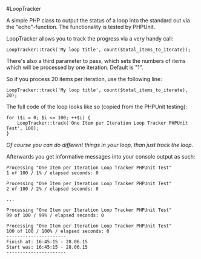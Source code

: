 #LoopTracker

A simple PHP class to output the status of a loop into the standard out via the "echo"-function.
The functionality is tested by PHPUnit. 

LoopTracker allows you to track the progress via a very handy call:

    LoopTracker::track('My loop title', count($total_items_to_iterate));

There's also a third parameter to pass, which sets the numbers of items which will be
processed by one iteration. Default is "1".

So if you process 20 items per iteration, use the following line:

    LoopTracker::track('My loop title', count($total_items_to_iterate), 20);

The full code of the loop looks like so (copied from the PHPUnit testing):

    for ($i = 0; $i <= 100; ++$i) {
        LoopTracker::track('One Item per Iteration Loop Tracker PHPUnit Test', 100);
    }

*Of course you can do different things in your loop, than just track the loop.*

Afterwards you get informative messages into your console output as such:

    Processing "One Item per Iteration Loop Tracker PHPUnit Test"
    1 of 100 / 1% / elapsed seconds: 0
    
    Processing "One Item per Iteration Loop Tracker PHPUnit Test"
    2 of 100 / 2% / elapsed seconds: 0
    
    ...
    
    Processing "One Item per Iteration Loop Tracker PHPUnit Test"
    99 of 100 / 99% / elapsed seconds: 0
    
    Processing "One Item per Iteration Loop Tracker PHPUnit Test"
    100 of 100 / 100% / elapsed seconds: 0
    ----------------------
    Finish at: 16:45:15 - 28.06.15
    Start was: 16:45:15 - 28.06.15
    ----------------------